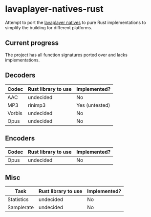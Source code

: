 # lavaplayer-natives-rust

Attempt to port the [lavaplayer natives](https://github.com/sedmelluq/lavaplayer/tree/master/natives/connector) to pure Rust implementations to simplify the building for different platforms.

## Current progress

The project has all function signatures ported over and lacks implementations.

## Decoders

| Codec     | Rust library to use | Implemented?   |
| --------- | ------------------- | -------------- |
| AAC       | undecided           | No             |
| MP3       | rinimp3             | Yes (untested) |
| Vorbis    | undecided           | No             |
| Opus      | undecided           | No             |

## Encoders

| Codec     | Rust library to use | Implemented? |
| --------- | ------------------- | ------------ |
| Opus      | undecided           | No           |

## Misc

| Task       | Rust library to use | Implemented? |
| ---------- | ------------------- | ------------ |
| Statistics | undecided           | No           |
| Samplerate | undecided           | No           |
